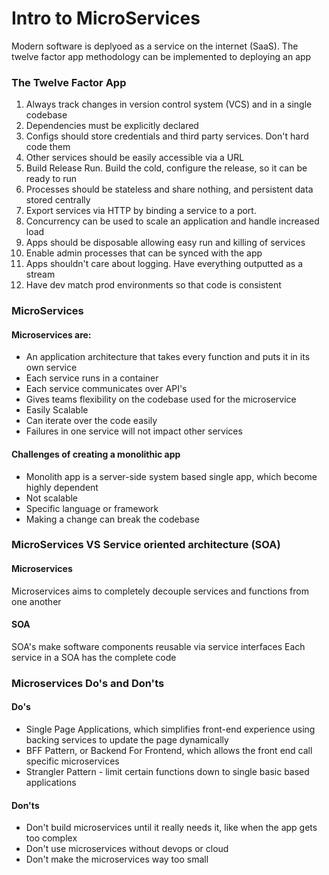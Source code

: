 # Intro to MicroServices

Modern software is deplyoed as a service on the internet (SaaS).
The twelve factor app methodology can be implemented to deploying an app

### The Twelve Factor App

1. Always track changes in version control system (VCS) and in a single codebase
2. Dependencies must be explicitly declared
3. Configs should store credentials and third party services. Don't hard code them
4. Other services should be easily accessible via a URL
5. Build Release Run. Build the cold, configure the release, so it can be ready to run
6. Processes should be stateless and share nothing, and persistent data stored centrally
7. Export services via HTTP by binding a service to a port.
8. Concurrency can be used to scale an application and handle increased load
9. Apps should be disposable allowing easy run and killing of services
10. Enable admin processes that can be synced with the app 
11. Apps shouldn't care about logging. Have everything outputted as a stream
12. Have dev match prod environments so that code is consistent

### MicroServices

#### Microservices are:
- An application architecture that takes every function and puts it in its own service 
- Each service runs in a container
- Each service communicates over API's
- Gives teams flexibility on the codebase used for the microservice
- Easily Scalable
- Can iterate over the code easily
- Failures in one service will not impact other services

#### Challenges of creating a monolithic app
- Monolith app is a server-side system based single app, which become highly dependent
- Not scalable
- Specific language or framework
- Making a change can break the codebase

### MicroServices VS Service oriented architecture (SOA)

#### Microservices
Microservices aims to completely decouple services and functions from one another

#### SOA
SOA's make software components reusable via service interfaces
Each service in a SOA has the complete code

### Microservices Do's and Don'ts

#### Do's
- Single Page Applications, which simplifies front-end experience using backing services to update the page dynamically
- BFF Pattern, or Backend For Frontend, which allows the front end call specific microservices
- Strangler Pattern - limit certain functions down to single basic based applications

#### Don'ts
- Don't build microservices until it really needs it, like when the app gets too complex
- Don't use microservices without devops or cloud
- Don't make the microservices way too small
